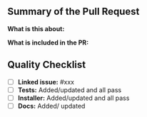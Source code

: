 ## Summary of the Pull Request

**What is this about:**

**What is included in the PR:** 


## Quality Checklist

- [ ] **Linked issue:** #xxx
- [ ] **Tests:** Added/updated and all pass
- [ ] **Installer:** Added/updated and all pass
- [ ] **Docs:** Added/ updated